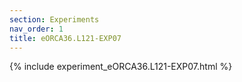 ```yaml
---
section: Experiments
nav_order: 1
title: eORCA36.L121-EXP07
---
```


{% include experiment_eORCA36.L121-EXP07.html %}


